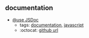 documentation 
---
* [@use JSDoc](http://usejsdoc.org/)
    * tags: [documentation](../tags/documentation.md), [javascript](../tags/javascript.md)
    * :octocat: [github url](https://github.com/jsdoc3/jsdoc)
